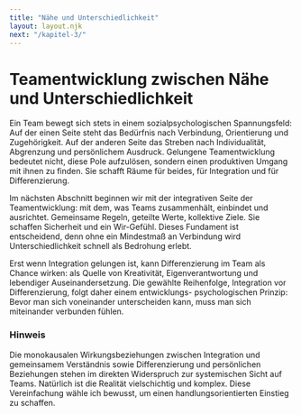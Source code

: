 ```yaml
---
title: "Nähe und Unterschiedlichkeit"
layout: layout.njk
next: "/kapitel-3/"
---
```


# Teamentwicklung zwischen Nähe und Unterschiedlichkeit

Ein Team bewegt sich stets in einem sozialpsychologischen Spannungsfeld: Auf der einen Seite steht das Bedürfnis nach Verbindung, Orientierung und Zugehörigkeit. Auf der anderen Seite das Streben nach Individualität, Abgrenzung und persönlichem Ausdruck. Gelungene Teamentwicklung bedeutet nicht, diese Pole aufzulösen, sondern einen produktiven Umgang mit ihnen zu finden. Sie schafft Räume für beides, für Integration und für Differenzierung.

Im nächsten Abschnitt beginnen wir mit der integrativen Seite der Teamentwicklung: mit dem, was Teams zusammenhält, einbindet und ausrichtet. Gemeinsame Regeln, geteilte Werte, kollektive Ziele. Sie schaffen Sicherheit und ein Wir-Gefühl. Dieses Fundament ist entscheidend, denn ohne ein Mindestmaß an Verbindung wird Unterschiedlichkeit schnell als Bedrohung erlebt.

Erst wenn Integration gelungen ist, kann Differenzierung im Team als Chance wirken: als Quelle von Kreativität, Eigenverantwortung und lebendiger Auseinandersetzung. Die gewählte Reihenfolge, Integration vor Differenzierung, folgt daher einem entwicklungs- psychologischen Prinzip: Bevor man sich voneinander unterscheiden kann, muss man sich miteinander verbunden fühlen.

<div class="highlight">
<h3>Hinweis</h3>

Die monokausalen Wirkungsbeziehungen zwischen Integration und gemeinsamem Verständnis sowie Differenzierung und persönlichen Beziehungen stehen im direkten Widerspruch zur systemischen Sicht auf Teams. Natürlich ist die Realität vielschichtig und komplex. Diese Vereinfachung wähle ich bewusst, um einen handlungsorientierten Einstieg zu schaffen.

</div>
